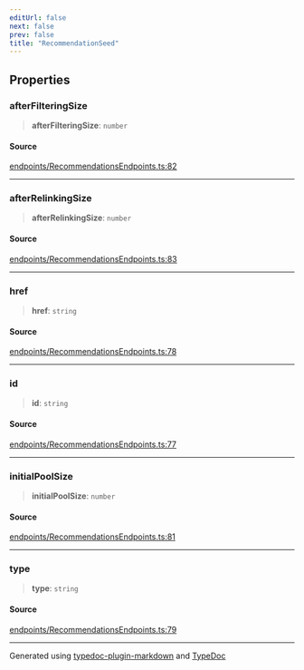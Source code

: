 ```yaml
---
editUrl: false
next: false
prev: false
title: "RecommendationSeed"
---
```


## Properties

### afterFilteringSize

> **afterFilteringSize**: `number`

#### Source

[endpoints/RecommendationsEndpoints.ts:82](https://github.com/fostertheweb/spotify-web-sdk/blob/e412602/src/endpoints/RecommendationsEndpoints.ts#L82)

***

### afterRelinkingSize

> **afterRelinkingSize**: `number`

#### Source

[endpoints/RecommendationsEndpoints.ts:83](https://github.com/fostertheweb/spotify-web-sdk/blob/e412602/src/endpoints/RecommendationsEndpoints.ts#L83)

***

### href

> **href**: `string`

#### Source

[endpoints/RecommendationsEndpoints.ts:78](https://github.com/fostertheweb/spotify-web-sdk/blob/e412602/src/endpoints/RecommendationsEndpoints.ts#L78)

***

### id

> **id**: `string`

#### Source

[endpoints/RecommendationsEndpoints.ts:77](https://github.com/fostertheweb/spotify-web-sdk/blob/e412602/src/endpoints/RecommendationsEndpoints.ts#L77)

***

### initialPoolSize

> **initialPoolSize**: `number`

#### Source

[endpoints/RecommendationsEndpoints.ts:81](https://github.com/fostertheweb/spotify-web-sdk/blob/e412602/src/endpoints/RecommendationsEndpoints.ts#L81)

***

### type

> **type**: `string`

#### Source

[endpoints/RecommendationsEndpoints.ts:79](https://github.com/fostertheweb/spotify-web-sdk/blob/e412602/src/endpoints/RecommendationsEndpoints.ts#L79)

***

Generated using [typedoc-plugin-markdown](https://www.npmjs.com/package/typedoc-plugin-markdown) and [TypeDoc](https://typedoc.org/)
